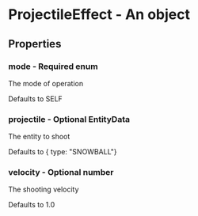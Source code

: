 

# ProjectileEffect - An object



## Properties



### mode - Required enum



 The mode of operation



Defaults to SELF



### projectile - Optional EntityData



 The entity to shoot



Defaults to { type: \"SNOWBALL\"}



### velocity - Optional number



 The shooting velocity



Defaults to 1.0

